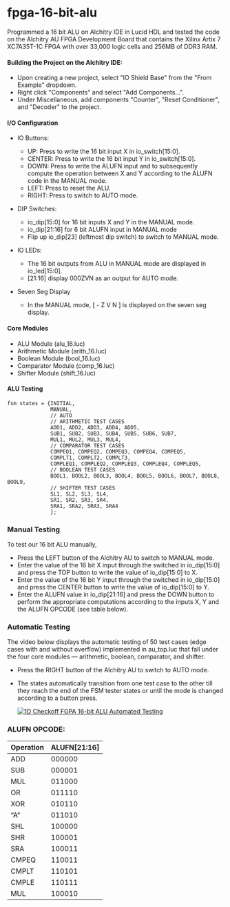 # fpga-16-bit-alu

Programmed a 16 bit ALU on Alchitry IDE in Lucid HDL and tested the code on the Alchitry AU FPGA Development Board that contains the Xilinx Artix 7 XC7A35T-1C FPGA with over 33,000 logic cells and 256MB of DDR3 RAM. 

#### Building the Project on the Alchitry IDE:
 
  * Upon creating a new project, select "IO Shield Base" from the "From Example" dropdown.
  * Right click "Components" and select "Add Components...".
  * Under Miscellaneous, add components "Counter", "Reset Conditioner", and "Decoder" to the project.

#### I/O Configuration

* IO Buttons:

  * UP: Press to write the 16 bit input X in io_switch[15:0]. 
  * CENTER: Press to write the 16 bit input Y in io_switch[15:0].
  * DOWN: Press to write the ALUFN input and to subsequently compute the operation between X and Y according to the ALUFN code in the MANUAL mode.
  * LEFT: Press to reset the ALU.
  * RIGHT: Press to switch to AUTO mode.

* DIP Switches:
  
  * io_dip[15:0] for 16 bit inputs X and Y in the MANUAL mode.
  * io_dip[21:16] for 6 bit ALUFN input in MANUAL mode
  * Flip up io_dip[23] (leftmost dip switch) to switch to MANUAL mode. 

* IO LEDs:

  * The 16 bit outputs from ALU in MANUAL mode are displayed in io_led[15:0].
  * [21:16] display 000ZVN as an output for AUTO mode.

* Seven Seg Display
  * In the MANUAL mode, [ - Z V N ] is displayed on the seven seg display.

#### Core Modules

* ALU Module (alu_16.luc)
* Arithmetic Module (arith_16.luc)
* Boolean Module (bool_16.luc)
* Comparator Module (comp_16.luc)
* Shifter Module (shift_16.luc)

#### ALU Testing
```
fsm states = {INITIAL, 
              MANUAL,
              // AUTO
              // ARITHMETIC TEST CASES
              ADD1, ADD2, ADD3, ADD4, ADD5,
              SUB1, SUB2, SUB3, SUB4, SUB5, SUB6, SUB7,
              MUL1, MUL2, MUL3, MUL4,   
              // COMPARATOR TEST CASES
              COMPEQ1, COMPEQ2, COMPEQ3, COMPEQ4, COMPEQ5,
              COMPLT1, COMPLT2, COMPLT3,
              COMPLEQ1, COMPLEQ2, COMPLEQ3, COMPLEQ4, COMPLEQ5,
              // BOOLEAN TEST CASES
              BOOL1, BOOL2, BOOL3, BOOL4, BOOL5, BOOL6, BOOL7, BOOL8, BOOL9,
              // SHIFTER TEST CASES
              SL1, SL2, SL3, SL4,
              SR1, SR2, SR3, SR4,
              SRA1, SRA2, SRA3, SRA4
              };
```

### Manual Testing

To test our 16 bit ALU manually,
* Press the LEFT button of the Alchitry AU to switch to MANUAL mode.
* Enter the value of the 16 bit X input through the switched in io_dip[15:0] and press the TOP button to write the value of io_dip[15:0] to X.
* Enter the value of the 16 bit Y input through the switched in io_dip[15:0] and press the CENTER button to write the value of io_dip[15:0] to Y.
* Enter the ALUFN value in io_dip[21:16] and press the DOWN button to perform the appropriate computations according to the inputs X, Y and the ALUFN OPCODE (see table below).

### Automatic Testing

The video below displays the automatic testing of 50 test cases (edge cases with and without overflow) implemented in au_top.luc that fall under the four core modules — arithmetic, boolean, comparator, and shifter.

* Press the RIGHT button of the Alchitry AU to switch to AUTO mode.
* The states automatically transition from one test case to the other till they reach the end of the FSM tester states or until the mode is changed according to a button press.

   [![1D Checkoff FGPA 16-bit ALU Automated Testing](https://img.youtube.com/vi/OhLd1niKx9Q/0.jpg)](https://www.youtube.com/watch?v=OhLd1niKx9Q)

### ALUFN OPCODE:

|Operation|ALUFN[21:16]|
|---------|------------|      
| ADD     | 000000     |
| SUB     | 000001     |
| MUL     | 011000     |
| OR      | 011110     |
| XOR     | 010110     |
| “A”     | 011010     |
| SHL     | 100000     |
| SHR     | 100001     |
| SRA     | 100011     |
| CMPEQ   | 110011     |
| CMPLT   | 110101     |
| CMPLE   | 110111     |
| MUL     | 100010     |
